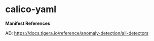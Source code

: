 # calico-yaml

**Manifest References**

AD: https://docs.tigera.io/reference/anomaly-detection/all-detectors